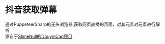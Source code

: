 ﻿# 抖音获取弹幕
通过PuppeteerSharp的无头浏览器,获取网页直播的页面，对其元素对元素进行解析  
源自于[SlimeNull的DouyinCap项目]("https://github.com/SlimeNull/DouyinCap")
